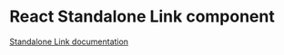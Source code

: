 <!-- @license CC0-1.0 -->

# React Standalone Link component

[Standalone Link documentation](../../../css/src/components/standalone-link/README.md)
